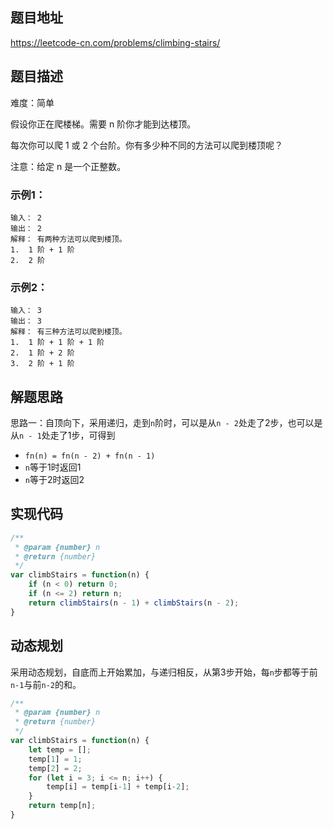 ## 题目地址

https://leetcode-cn.com/problems/climbing-stairs/

## 题目描述

难度：简单

假设你正在爬楼梯。需要 n 阶你才能到达楼顶。

每次你可以爬 1 或 2 个台阶。你有多少种不同的方法可以爬到楼顶呢？

注意：给定 n 是一个正整数。

### 示例1：

```
输入： 2
输出： 2
解释： 有两种方法可以爬到楼顶。
1.  1 阶 + 1 阶
2.  2 阶
```

### 示例2：

```
输入： 3
输出： 3
解释： 有三种方法可以爬到楼顶。
1.  1 阶 + 1 阶 + 1 阶
2.  1 阶 + 2 阶
3.  2 阶 + 1 阶
```

## 解题思路

思路一：自顶向下，采用递归，走到`n`阶时，可以是从`n - 2`处走了2步，也可以是从`n - 1`处走了1步，可得到
- `fn(n) = fn(n - 2) + fn(n - 1)`
- `n`等于1时返回1
- `n`等于2时返回2

## 实现代码

```js
/**
 * @param {number} n
 * @return {number} 
 */
var climbStairs = function(n) {
    if (n < 0) return 0;
    if (n <= 2) return n;
    return climbStairs(n - 1) + climbStairs(n - 2);
}

```

## 动态规划

采用动态规划，自底而上开始累加，与递归相反，从第3步开始，每`n`步都等于前`n-1`与前`n-2`的和。

```js
/**
 * @param {number} n
 * @return {number} 
 */
var climbStairs = function(n) {
    let temp = [];
    temp[1] = 1;
    temp[2] = 2;
    for (let i = 3; i <= n; i++) {
        temp[i] = temp[i-1] + temp[i-2];
    }
    return temp[n];
}
```

